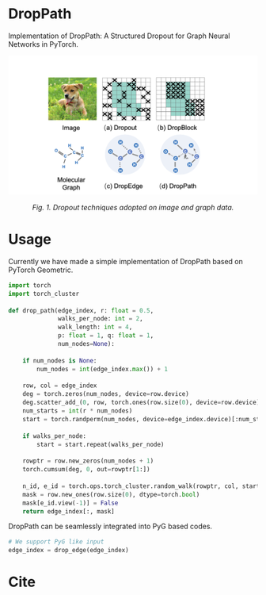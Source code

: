 # DropPath
Implementation of DropPath: A Structured Dropout for Graph Neural Networks in PyTorch.

<p align="center"> <img src="demo.png" /> <p align="center"><em>Fig. 1. Dropout techniques adopted on image and graph data.</em></p>

# Usage
Currently we have made a simple implementation of DropPath based on PyTorch Geometric.
```python
import torch
import torch_cluster

def drop_path(edge_index, r: float = 0.5,
              walks_per_node: int = 2,
              walk_length: int = 4,
              p: float = 1, q: float = 1, 
              num_nodes=None):

    if num_nodes is None:
        num_nodes = int(edge_index.max()) + 1

    row, col = edge_index
    deg = torch.zeros(num_nodes, device=row.device)
    deg.scatter_add_(0, row, torch.ones(row.size(0), device=row.device))
    num_starts = int(r * num_nodes)
    start = torch.randperm(num_nodes, device=edge_index.device)[:num_starts]

    if walks_per_node:
        start = start.repeat(walks_per_node)

    rowptr = row.new_zeros(num_nodes + 1)
    torch.cumsum(deg, 0, out=rowptr[1:])

    n_id, e_id = torch.ops.torch_cluster.random_walk(rowptr, col, start, walk_length, p, q)
    mask = row.new_ones(row.size(0), dtype=torch.bool)
    mask[e_id.view(-1)] = False
    return edge_index[:, mask]
```

DropPath can be seamlessly integrated into PyG based codes.
```python
# We support PyG like input
edge_index = drop_edge(edge_index)
```

# Cite

